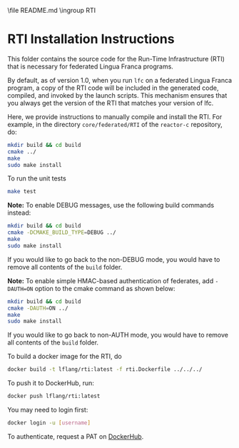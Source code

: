 \file README.md
\ingroup RTI
# RTI Installation Instructions

This folder contains the source code for the Run-Time Infrastructure (RTI) that
is necessary for federated Lingua Franca programs.

By default, as of version 1.0, when you run `lfc` on a federated Lingua Franca program, a copy of
the RTI code will be included in the generated code, compiled, and invoked by the
launch scripts.  This mechanism ensures that you always get the version of the
RTI that matches your version of lfc.

Here, we provide instructions to manually compile and install the RTI.
For example, in the directory `core/federated/RTI` of the `reactor-c` repository, do:

```bash
mkdir build && cd build
cmake ../
make
sudo make install
```

To run the unit tests
```bash
make test
```

**Note:** To enable DEBUG messages, use the following build commands instead:

```bash
mkdir build && cd build
cmake -DCMAKE_BUILD_TYPE=DEBUG ../
make
sudo make install
```

If you would like to go back to the non-DEBUG mode, you would have to remove all contents of the `build` folder.

**Note:** To enable simple HMAC-based authentication of federates,
add `-DAUTH=ON` option to the cmake command as shown below:

```bash
mkdir build && cd build
cmake -DAUTH=ON ../
make
sudo make install
```

If you would like to go back to non-AUTH mode, you would have to remove all contents of the `build` folder.

To build a docker image for the RTI, do 
```bash
docker build -t lflang/rti:latest -f rti.Dockerfile ../../../
```

To push it to DockerHub, run:
```bash
docker push lflang/rti:latest
```

You may need to login first:
```bash
docker login -u [username]
```

To authenticate, request a PAT on [DockerHub](https://hub.docker.com/settings/security).

